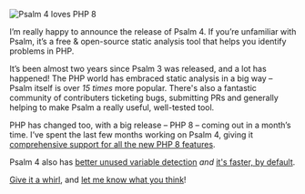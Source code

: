 <!--
  title: Announcing Psalm 4
  date: 2020-10-21 07:01:00
  author: Matt Brown
  author_link: https://twitter.com/mattbrowndev
-->

![Psalm 4 loves PHP 8](https://psalm.dev/assets/images/psalm4heartphp8.png)

I’m really happy to announce the release of Psalm 4. If you’re unfamiliar with Psalm, it’s a free & open-source static analysis tool that helps you identify problems in PHP.

It’s been almost two years since Psalm 3 was released, and a lot has happened! The PHP world has embraced static analysis in a big way – Psalm itself is over *15 times* more popular. There's also a fantastic community of contributers ticketing bugs, submitting PRs and generally helping to make Psalm a really useful, well-tested tool.

PHP has changed too, with a big release – PHP 8 – coming out in a month’s time. I’ve spent the last few months working on Psalm 4, giving it [comprehensive support for all the new PHP 8 features](/articles/php-8-support).

Psalm 4 also has [better unused variable detection](/articles/better-unused-variable-detection) _and_ [it's faster, by default](/articles/whats-the-difference).

[Give it a whirl](https://psalm.dev/docs/running_psalm/installation/), and [let me know what you think](https://twitter.com/psalmphp)!
